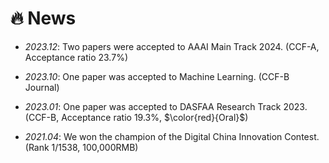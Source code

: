 # 🔥 News
- *2023.12*: Two papers were accepted to AAAI Main Track 2024. (CCF-A, Acceptance ratio 23.7%)

- *2023.10*: One paper was accepted to Machine Learning. (CCF-B Journal)

- *2023.01*: One paper was accepted to DASFAA Research Track 2023. (CCF-B, Acceptance ratio 19.3%, $\color{red}{Oral}$)

- *2021.04*: We won the champion of the Digital China Innovation Contest. (Rank 1/1538, 100,000RMB)
